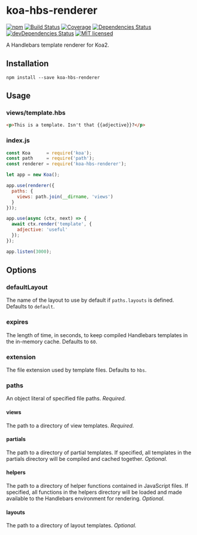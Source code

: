 # koa-hbs-renderer

[![npm](https://img.shields.io/npm/v/koa-hbs-renderer.svg?style=flat-square)](https://www.npmjs.com/package/koa-hbs-renderer) [![Build Status](https://img.shields.io/travis/ConnorWiseman/koa-hbs-renderer/master.svg?style=flat-square)](https://travis-ci.org/ConnorWiseman/koa-hbs-renderer) [![Coverage](https://img.shields.io/codecov/c/github/ConnorWiseman/koa-hbs-renderer.svg?style=flat-square)](https://codecov.io/gh/ConnorWiseman/koa-hbs-renderer)
[![Dependencies Status](https://david-dm.org/ConnorWiseman/koa-hbs-renderer/status.svg?style=flat-square)](https://david-dm.org/ConnorWiseman/koa-hbs-renderer)
[![devDependencies Status](https://david-dm.org/ConnorWiseman/koa-hbs-renderer/dev-status.svg?style=flat-square)](https://david-dm.org/ConnorWiseman/koa-hbs-renderer?type=dev)
[![MIT licensed](https://img.shields.io/badge/license-MIT-blue.svg?style=flat-square)](https://github.com/ConnorWiseman/koa-hbs-renderer/blob/master/LICENSE)

A Handlebars template renderer for Koa2.


## Installation

```shell
npm install --save koa-hbs-renderer
```


## Usage
### views/template.hbs
```html
<p>This is a template. Isn't that {{adjective}}?</p>
```

### index.js
```javascript
const Koa      = require('koa');
const path     = require('path');
const renderer = require('koa-hbs-renderer');

let app = new Koa();

app.use(renderer({
  paths: {
    views: path.join(__dirname, 'views')
  }
}));

app.use(async (ctx, next) => {
  await ctx.render('template', {
    adjective: 'useful'
  });
});

app.listen(3000);
```

## Options
### defaultLayout
The name of the layout to use by default if `paths.layouts` is defined. Defaults to `default`.

### expires
The length of time, in seconds, to keep compiled Handlebars templates in the in-memory cache. Defaults to `60`.

### extension
The file extension used by template files. Defaults to `hbs`.

### paths
An object literal of specified file paths. _Required._

#### views
The path to a directory of view templates. _Required._

#### partials
The path to a directory of partial templates. If specified, all templates in the partials directory will be compiled and cached together. _Optional._

#### helpers
The path to a directory of helper functions contained in JavaScript files. If specified, all functions in the helpers directory will be loaded and  made available to the Handlebars environment for rendering. _Optional._

#### layouts
The path to a directory of layout templates. _Optional._
